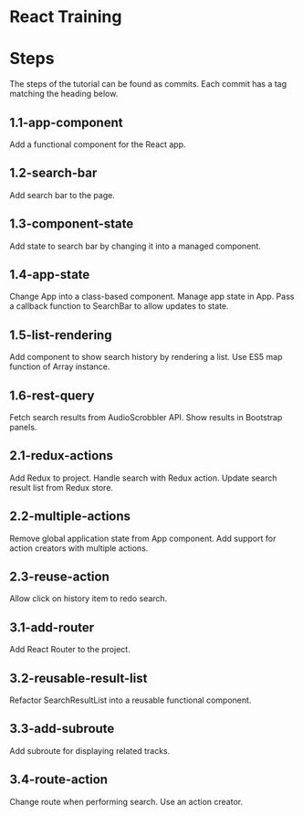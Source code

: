 # React Training

Steps
=====

The steps of the tutorial can be found as commits. Each commit has a tag matching the heading below. 

1.1-app-component
-------------

Add a functional component for the React app. 

1.2-search-bar
--------------

Add search bar to the page.

1.3-component-state
-------------------

Add state to search bar by changing it into a managed component. 

1.4-app-state
-------------

Change App into a class-based component. Manage app state in App. Pass a callback function to SearchBar to allow updates to state. 

1.5-list-rendering 
------------------

Add component to show search history by rendering a list. Use ES5 map function of Array instance. 

1.6-rest-query
--------------

Fetch search results from AudioScrobbler API. Show results in Bootstrap panels. 

2.1-redux-actions
-----------------

Add Redux to project. Handle search with Redux action. Update search result list from Redux store. 

2.2-multiple-actions
--------------------

Remove global application state from App component. Add support for action creators with multiple actions. 

2.3-reuse-action
----------------

Allow click on history item to redo search. 

3.1-add-router
--------------

Add React Router to the project. 

3.2-reusable-result-list
------------------------

Refactor SearchResultList into a reusable functional component. 

3.3-add-subroute
----------------

Add subroute for displaying related tracks. 

3.4-route-action 
----------------

Change route when performing search. Use an action creator.
